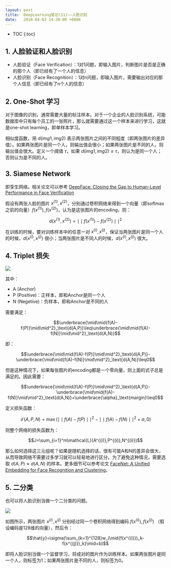 ```yaml
---
layout: post
title:  DeepLearning笔记(11)——人脸识别
date:   2018-04-03 14:30:00 +0800
---
```


* TOC
{:toc}

## 1. 人脸验证和人脸识别

- 人脸验证（Face Verification）：1对1问题，即输入图片，判断图片是否是正确的那个人（即已经有了一个人的信息）
- 人脸识别（Face Recognition）：1对n问题，即输入图片，需要输出对应的那个人信息（即已经有了n个人的信息）

## 2. One-Shot 学习

对于图像的识别，通常需要大量的标注样本。对于一个企业的人脸识别系统，可能数据库中只有每个员工的一张照片，那么就需要通过这一个样本来进行学习，这就是one-shot learning，即单样本学习。

相似度函数，用 $d(img1,img2)$ 表示两张图片之间的不同程度（即两张图片的差异值）。如果两张图片是同一个人，则输出值会很小；如果两张图片是不同的人，则输出值会很大。定义一个阈值 $\tau$，如果 $d(img1,img2)\leq\tau$，则认为是同一个人；否则认为是不同的人。

## 3. Siamese Network

即孪生网络。相关论文可以参考 [DeepFace: Closing the Gap to Human-Level Performance in Face Verification](https://www.cv-foundation.org/openaccess/content_cvpr_2014/papers/Taigman_DeepFace_Closing_the_2014_CVPR_paper.pdf)

假设有两张人脸的图片 $x^{(1)},x^{(2)}$，分别通过卷积网络来得到一个向量（即softmax之前的向量）$f(x^{(1)}),f(x^{(2)})$，认为是这张图片的encoding，则：

$$d(x^{(1)},x^{(2)})=\mid\mid{f(x^{(1)})-f(x^{(2)})}\mid\mid^2$$

在训练的时候，要对训练样本中的任意一对 $x^{(i)},x^{(j)}$，保证当两张图片是同一个人的时候，$d(x^{(i)},x^{(j)})$ 很小；当两张图片是不同人的时候，$d(x^{(i)},x^{(j)})$ 很大。

## 4. Triplet 损失

![]({{site.baseurl}}/images/2018/04/03/11-1.png)

其中：

- A (Anchor)
- P (Positive)：正样本，即和Anchor是同一个人
- N (Negetive)：负样本，即和Anchor是不同的人

需要满足：

$$\underbrace{\mid\mid{f(A)-f(P)}\mid\mid^2}_\text{d(A,P)}\leq\underbrace{\mid\mid{f(A)-f(N)}\mid\mid^2}_\text{d(A,N)}$$

即：

$$\underbrace{\mid\mid{f(A)-f(P)}\mid\mid^2}_\text{d(A,P)}-\underbrace{\mid\mid{f(A)-f(N)}\mid\mid^2}_\text{d(A,N)}\leq0$$

但是这种情况下，如果每张图片的encoding都是一个零向量，则上面的式子总是满足的。因此需要：

$$\underbrace{\mid\mid{f(A)-f(P)}\mid\mid^2}_\text{d(A,P)}-\underbrace{\mid\mid{f(A)-f(N)}\mid\mid^2}_\text{d(A,N)}+\underbrace{\alpha}_\text{margin}\leq0$$

定义损失函数：

$$\mathcal{L}(A,P,N)=\max(\mid\mid{f(A)-f(P)}\mid\mid^2-\mid\mid{f(A)-f(N)}\mid\mid^2+\alpha,0)$$

则整个网络的损失函数为：

$$J=\sum_{i=1}^m\mathcal{L}(A^{(i)},P^{(i)},N^{(i)})$$

那么如何选择这三元组呢？如果是随机选择的话，很有可能A和N的差异会很大，从而导致网络不需要过多学习就可以轻易地进行区分。为了避免这种情况，需要选取 $d(A,P)\approx d(A,N)$ 的样本。更多细节可以参考论文 [FaceNet: A Unified Embedding for Face Recognition and Clustering](https://arxiv.org/abs/1503.03832)。

## 5. 二分类

也可以将人脸识别当做一个二分类的问题。

![]({{site.baseurl}}/images/2018/04/03/11-2.png)

如图所示，两张图片 $x^{(i)},x^{(j)}$ 分别经过同一个卷积网络得到编码 $f(x^{(i)}),f(x^{(j)})$ （假设编码是128维的向量），然后令：

$$\hat{y}=\sigma(\sum_{k=1}^{128}w_i\mid{f(x^{(i)})_k-f(x^{(j)})_k}\mid+b)$$

即将人脸识别当做一个监督学习，将成对的图片作为训练样本。如果两张图片是同一个人，则标签为1；如果两张图片是不同的人，则标签为0。